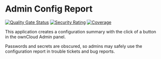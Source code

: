 Admin Config Report
===================
[![Quality Gate Status](https://sonarcloud.io/api/project_badges/measure?project=owncloud_configreport&metric=alert_status)](https://sonarcloud.io/dashboard?id=owncloud_configreport)
[![Security Rating](https://sonarcloud.io/api/project_badges/measure?project=owncloud_configreport&metric=security_rating)](https://sonarcloud.io/dashboard?id=owncloud_configreport)
[![Coverage](https://sonarcloud.io/api/project_badges/measure?project=owncloud_configreport&metric=coverage)](https://sonarcloud.io/dashboard?id=owncloud_configreport)

This application creates a configuration summary with the click of a button in the ownCloud Admin panel. 

Passwords and secrets are obscured, so admins may safely use the configuration report in trouble tickets and bug reports. 
